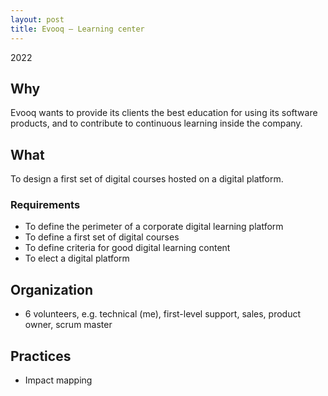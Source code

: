 ```yaml
---
layout: post
title: Evooq – Learning center
---
```


2022

## Why

Evooq wants to provide its clients the best education for using its software products, and to contribute to continuous learning inside the company. 

## What

To design a first set of digital courses hosted on a digital platform.

### Requirements

* To define the perimeter of a corporate digital learning platform
* To define a first set of digital courses
* To define criteria for good digital learning content
* To elect a digital platform

## Organization

* 6 volunteers, e.g. technical (me), first-level support, sales, product owner, scrum master

## Practices

* Impact mapping

